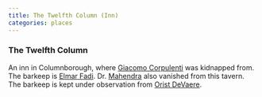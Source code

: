 ```yaml
---
title: The Twelfth Column (Inn)
categories: places
---
```



### The Twelfth Column

An inn in Columnborough, where [Giacomo Corpulenti](GiacomoCorpulenti) was kidnapped from. The barkeep is [Elmar Fadi](ElmarFadi). Dr. [Mahendra](Mahendra) also vanished from this tavern. The barkeep is kept under observation from [Orist DeVaere](OristDeVaere).
